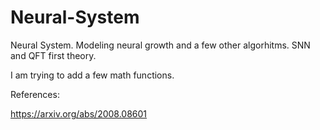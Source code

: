 # Neural-System
Neural System. Modeling neural growth and a few other algorhitms. SNN and QFT first theory. 

I am trying to add a few math functions.

References:

https://arxiv.org/abs/2008.08601